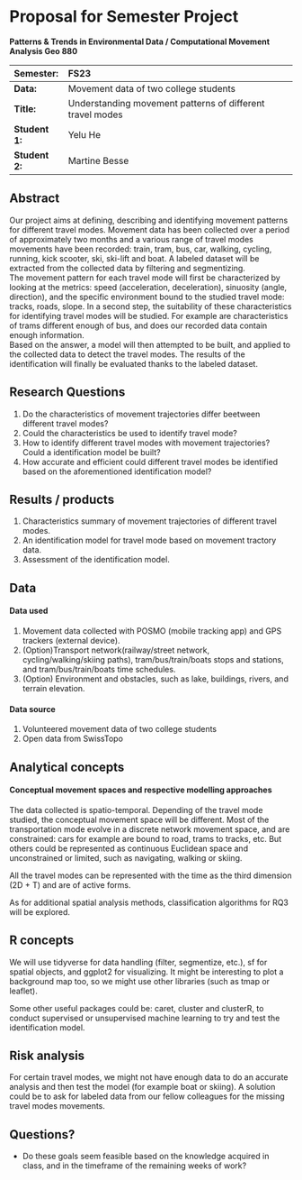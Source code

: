 # Proposal for Semester Project

**Patterns & Trends in Environmental Data / Computational Movement
Analysis Geo 880**

| Semester:      | FS23                                     |
|:---------------|:---------------------------------------- |
| **Data:**      | Movement data of two college students    |
| **Title:**     | Understanding movement patterns of different travel modes    |
| **Student 1:** | Yelu He                                  |
| **Student 2:** | Martine Besse                            |

## Abstract 
<!-- (50-60 words) -->

Our project aims at defining, describing and identifying movement patterns for different travel modes. Movement data has been collected over a period of approximately two months and a various range of travel modes movements have been recorded: train, tram, bus, car, walking, cycling, running, kick scooter, ski, ski-lift and boat. A labeled dataset will be extracted from the collected data by filtering and segmentizing.  
The movement pattern for each travel mode will first be characterized by looking at the metrics: speed (acceleration, deceleration), sinuosity (angle, direction), and the specific environment bound to the studied travel mode: tracks, roads, slope. 
In a second step, the suitability of these characteristics for identifying travel modes will be studied. For example are characteristics of trams different enough of bus, and does our recorded data contain enough information.   
Based on the answer, a model will then attempted to be built, and applied to the collected data to detect the travel modes. The results of the identification will finally be evaluated thanks to the labeled dataset.

## Research Questions
1. Do the characteristics of movement trajectories differ beetween different travel modes?
2. Could the characteristics be used to identify travel mode?
3. How to identify different travel modes with movement trajectories? Could a identification model be built?
4. How accurate and efficient could different travel modes be identified based on the aforementioned identification model?




## Results / products
1. Characteristics summary of movement trajectories of different travel modes.
2. An identification model for travel mode based on movement tractory data.
3. Assessment of the identification model.


## Data
<!-- What data will you use? Will you require additional context data? Where do you get this data from? Do you already have all the data? -->
#### Data used 
1. Movement data collected with POSMO (mobile tracking app) and GPS trackers (external device).
2. (Option)Transport network(railway/street network, cycling/walking/skiing paths), tram/bus/train/boats stops and stations, and tram/bus/train/boats time schedules.
3. (Option) Environment and obstacles, such as lake, buildings, rivers, and terrain elevation.
#### Data source
1. Volunteered movement data of two college students
2. Open data from SwissTopo


## Analytical concepts
<!-- Which analytical concepts will you use? What conceptual movement spaces and respective modelling approaches of trajectories will you be using? What additional spatial analysis methods will you be using? -->

#### Conceptual movement spaces and respective modelling approaches
The data collected is spatio-temporal. Depending of the travel mode studied, the conceptual movement space will be different.
Most of the transportation mode evolve in a discrete network movement space, and are constrained: cars for example are bound to road, trams to tracks, etc. 
But others could be represented as continuous Euclidean space and unconstrained or limited, such as navigating, walking or skiing. 

All the travel modes can be represented with the time as the third dimension (2D + T) and are of active forms.

As for additional spatial analysis methods, classification algorithms for RQ3 will be explored.

## R concepts
<!-- Which R concepts, functions, packages will you mainly use. What additional spatial analysis methods will you be using? -->
We will use tidyverse for data handling (filter, segmentize, etc.), sf for spatial objects, and ggplot2 for visualizing. It might be interesting to plot a background map too, so we might use other libraries (such as tmap or leaflet).

Some other useful packages could be: caret, cluster and clusterR, to conduct supervised or unsupervised machine learning to try and test the identification model.

## Risk analysis
<!-- What could be the biggest challenges/problems you might face? What is your plan B? -->
For certain travel modes, we might not have enough data to do an accurate analysis and then test the model (for example boat or skiing). A solution could be to ask for labeled data from our fellow colleagues for the missing travel modes movements.

## Questions? 
<!-- Which questions would you like to discuss at the coaching session? -->
- Do these goals seem feasible based on the knowledge acquired in class, and in the timeframe of the remaining weeks of work?
